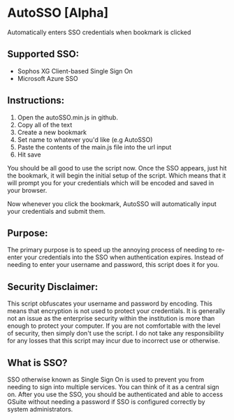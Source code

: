# AutoSSO [Alpha]
Automatically enters SSO credentials when bookmark is clicked

## Supported SSO:
* Sophos XG Client-based Single Sign On
* Microsoft Azure SSO

## Instructions:
1. Open the autoSSO.min.js in github.
2. Copy all of the text
3. Create a new bookmark
4. Set name to whatever you'd like (e.g AutoSSO)
5. Paste the contents of the main.js file into the url input
6. Hit save

You should be all good to use the script now. Once the SSO appears, just hit the bookmark, it will begin the initial setup of the script. Which means that it will prompt you for your credentials which will be encoded and saved in your browser.

Now whenever you click the bookmark, AutoSSO will automatically input your credentials and submit them.

## Purpose:
The primary purpose is to speed up the annoying process of needing to re-enter your credentials into the SSO when authentication expires. Instead of needing to enter your username and password, this script does it for you.

## Security Disclaimer:
This script obfuscates your username and password by encoding. This means that encryption is not used to protect your credentials. It is generally not an issue as the enterprise security within the institution is more than enough to protect your computer. If you are not comfortable with the level of security, then simply don't use the script. I do not take any responsibility for any losses that this script may incur due to incorrect use or otherwise.

## What is SSO?
SSO otherwise known as Single Sign On is used to prevent you from needing to sign into multiple services. You can think of it as a central sign on. After you use the SSO, you should be authenticated and able to access GSuite without needing a password if SSO is configured correctly by system administrators.

